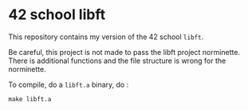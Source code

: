 # 42 school libft

This repository contains my version of the 42 school `libft`.

Be careful, this project is not made to pass the libft project norminette. There is additional functions and the file structure is wrong for the norminette.

To compile, do a `libft.a` binary, do :

```
make libft.a
```
